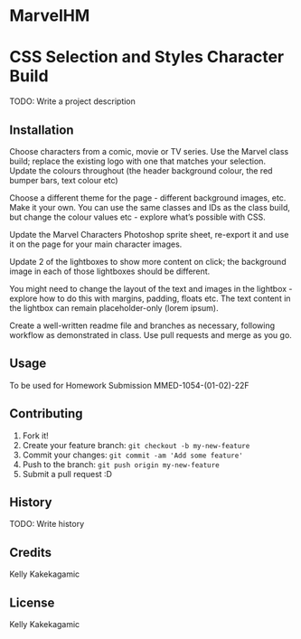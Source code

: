 # MarvelHM

# CSS Selection and Styles Character Build

TODO: Write a project description

## Installation

Choose characters from a comic, movie or TV series. Use the Marvel class build; replace the
existing logo with one that matches your selection. Update the colours throughout (the header
background colour, the red bumper bars, text colour etc)

Choose a different theme for the page - different background images, etc. Make it your own.
You can use the same classes and IDs as the class build, but change the colour values etc -
explore what’s possible with CSS.

Update the Marvel Characters Photoshop sprite sheet, re-export it and use it on the page
for your main character images.

Update 2 of the lightboxes to show more content on click; the background image in each of
those lightboxes should be different.

 You might need to change the layout of the text and
images in the lightbox - explore how to do this with margins, padding, floats etc.
The text content in the lightbox can remain placeholder-only (lorem ipsum).

Create a well-written readme file and branches as necessary, following workflow as
demonstrated in class. Use pull requests and merge as you go.

## Usage

To be used for Homework Submission MMED-1054-(01-02)-22F

## Contributing

1. Fork it!
2. Create your feature branch: `git checkout -b my-new-feature`
3. Commit your changes: `git commit -am 'Add some feature'`
4. Push to the branch: `git push origin my-new-feature`
5. Submit a pull request :D

## History

TODO: Write history

## Credits

Kelly Kakekagamic

## License

Kelly Kakekagamic
